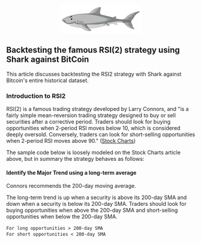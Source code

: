 <p align="center">
  <img src="https://github.com/danielneil/Shark/blob/main/shark/files/shark_ui_patches/logofullsize.png?raw=true">
</p>

## Backtesting the famous RSI(2) strategy using Shark against BitCoin

This article discusses backtesting the RSI2 strategy with Shark against Bitcoin's entire historical dataset.

### Introduction to RSI2

RSI(2) is a famous trading strategy developed by Larry Connors, and "is a fairly simple mean-reversion trading strategy designed to buy or sell securities after a corrective period. Traders should look for buying opportunities when 2-period RSI moves below 10, which is considered deeply oversold. Conversely, traders can look for short-selling opportunities when 2-period RSI moves above 90." ([Stock Charts](https://school.stockcharts.com/doku.php?id=trading_strategies:rsi2))

The sample code below is loosely modeled on the Stock Charts article above, but in summary the strategy behaves as follows:

#### Identify the Major Trend using a long-term average

Connors recommends the 200-day moving average. 

The long-term trend is up when a security is above its 200-day SMA and down when a security is below its 200-day SMA. Traders should look for buying opportunities when above the 200-day SMA and short-selling opportunities when below the 200-day SMA.
```
For long opportunities > 200-day SMA
For short opportunities < 200-day SMA
```
### 

